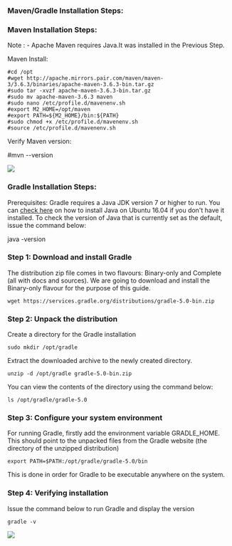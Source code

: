 ### Maven/Gradle Installation Steps:

### Maven Installation Steps:
Note : - Apache Maven requires Java.It was installed in the Previous Step.

Maven Install:

```
#cd /opt
#wget http://apache.mirrors.pair.com/maven/maven-3/3.6.3/binaries/apache-maven-3.6.3-bin.tar.gz
#sudo tar -xvzf apache-maven-3.6.3-bin.tar.gz
#sudo mv apache-maven-3.6.3 maven 
#sudo nano /etc/profile.d/mavenenv.sh
#export M2_HOME=/opt/maven
#export PATH=${M2_HOME}/bin:${PATH}
#sudo chmod +x /etc/profile.d/mavenenv.sh
#source /etc/profile.d/mavenenv.sh
```
Verify Maven version:

#mvn --version

<image src="images/mavenVersionCheck.jpg"/>


### Gradle Installation Steps:

Prerequisites: Gradle requires a Java JDK version 7 or higher to run. 
You can <a href="https://systems-platform.github.io/Documentation/JavaInstallation">check here</a> on how to install Java on Ubuntu 16.04 if you don't have it installed. To check the version of Java that is currently set as the default, issue the command below:

java -version

### Step 1: Download and install Gradle

The distribution zip file comes in two flavours: Binary-only and Complete (all with docs and sources). We are going to download and install the Binary-only flavour for the purpose of this guide.
```
wget https://services.gradle.org/distributions/gradle-5.0-bin.zip
```
### Step 2: Unpack the distribution

Create a directory for the Gradle installation
```
sudo mkdir /opt/gradle
```

Extract the downloaded archive to the newly created directory.

 ```
 unzip -d /opt/gradle gradle-5.0-bin.zip
 ```
 You can view the contents of the directory using the command below:
 ```
 ls /opt/gradle/gradle-5.0
 ```
 
 ### Step 3: Configure your system environment
 
 For running Gradle, firstly add the environment variable GRADLE_HOME. This should point to the unpacked files from the Gradle website (the directory of the unzipped distribution)
 
```
export PATH=$PATH:/opt/gradle/gradle-5.0/bin
```
This is done in order for Gradle to be executable anywhere on the system.

### Step 4: Verifying installation

Issue the command below to run Gradle and display the version
```
gradle -v
```
<image src="images/GradleVersionCheck.jpg"/>
